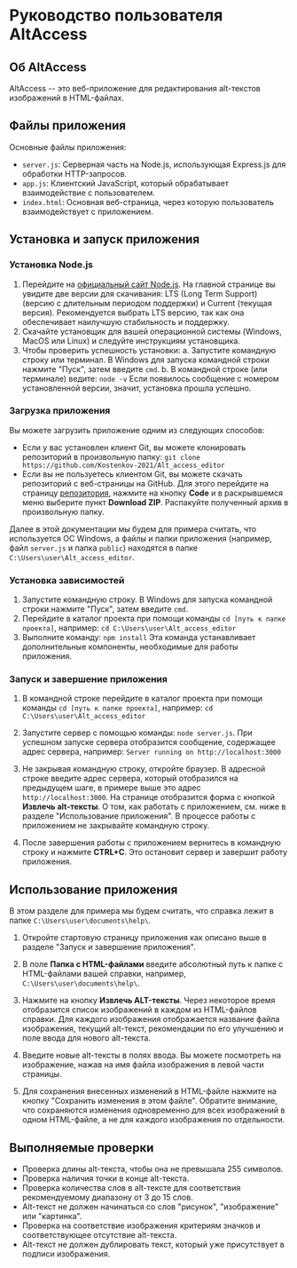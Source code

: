 # Руководство пользователя AltAccess

## Об AltAccess

AltAccess -- это веб-приложение для редактирования alt-текстов изображений в HTML-файлах.

## Файлы приложения

Основные файлы приложения:

  * `server.js`: Серверная часть на Node.js, использующая Express.js для обработки HTTP-запросов.
  * `app.js`: Клиентский JavaScript, который обрабатывает взаимодействие с пользователем.
  * `index.html`: Основная веб-страница, через которую пользователь взаимодействует с приложением.

## Установка и запуск приложения

### Установка Node.js

  1. Перейдите на [официальный сайт Node.js](https://nodejs.org/). На главной странице вы увидите две версии для скачивания: LTS (Long Term Support) (версию с длительным периодом поддержки) и Current (текущая версия). Рекомендуется выбрать LTS версию, так как она обеспечивает наилучшую стабильность и поддержку.
  2. Скачайте установщик для вашей операционной системы (Windows, MacOS или Linux) и следуйте инструкциям установщика.
  3. Чтобы проверить успешность установки:
        a. Запустите командную строку или терминал. В Windows для запуска командной строки нажмите "Пуск", затем введите `cmd`.
        b. В командной строке (или терминале) ведите:
            `node -v`
	        Если появилось сообщение с номером установленной версии, значит, установка прошла успешно.

### Загрузка приложения

Вы можете загрузить приложение одним из следующих способов:

 * Если у вас установлен клиент Git, вы можете клонировать репозиторий в произвольную папку:
		`git clone https://github.com/Kostenkov-2021/Alt_access_editor`
 * Если вы не пользуетесь клиентом Git, вы можете скачать репозиторий с веб-страницы на GitHub. Для этого перейдите на страницу [репозитория](https://github.com/Kostenkov-2021/Alt_access_editor), нажмите на кнопку **Code** и в раскрывшемся меню выберите пункт **Download ZIP**. Распакуйте полученный архив в произвольную папку.

Далее в этой документации мы будем для примера считать, что используется ОС Windows, а файлы и папки приложения (например, файл `server.js` и папка `public`) находятся в папке `C:\Users\user\Alt_access_editor`.

### Установка зависимостей

1. Запустите командную строку. В Windows для запуска командной строки нажмите "Пуск", затем введите `cmd`.
2. Перейдите в каталог проекта при помощи команды `cd [путь к папке проекта]`, например:
    `cd C:\Users\user\Alt_access_editor` 
4. Выполните команду:
    `npm install`
    Эта команда устанавливает дополнительные компоненты, необходимые для работы приложения.

### Запуск и завершение приложения

1. В командной строке перейдите в каталог проекта при помощи команды `cd [путь к папке проекта]`, например:
    `cd C:\Users\user\Alt_access_editor` 
2. Запустите сервер с помощью команды:
	`node server.js`. 
	При успешном запуске сервера отобразится сообщение, содержащее адрес сервера, например:
	`Server running on http://localhost:3000`
3. Не закрывая командную строку, откройте браузер. В адресной строке введите адрес сервера, который отобразился на предыдущем шаге, в примере выше это адрес `http://localhost:3000`. 
    На странице отобразится форма с кнопкой **Извлечь alt-тексты**. О том, как работать с приложением, см. ниже в разделе "Использование приложения".
	В процессе работы с приложением не закрывайте командную строку.

4. После завершения работы с приложением вернитесь в командную строку и нажмите **CTRL+C**. Это остановит сервер и завершит работу приложения.

## Использование приложения

В этом разделе для примера мы будем считать, что справка лежит в папке `C:\Users\user\documents\help\`.

1. Откройте стартовую страницу приложения как описано выше в разделе "Запуск и завершение приложения".

2. В поле **Папка с HTML-файлами** введите абсолютный путь к папке с HTML-файлами вашей справки, например, `C:\Users\user\documents\help\`.  

3. Нажмите на кнопку **Извлечь ALT-тексты**. 
   Через некоторое время отобразится список изображений в каждом из HTML-файлов справки. Для каждого изображения отображается название файла изображения, текущий alt-текст, рекомендации по его улучшению и поле ввода для нового alt-текста. 
   
4. Введите новые alt-тексты в полях ввода. Вы можете посмотреть на изображение, нажав на имя файла изображения в левой части страницы.

5. Для сохранения внесенных изменений в HTML-файле нажмите на кнопку "Сохранить изменения в этом файле". Обратите внимание, что сохраняются изменения одновременно для всех изображений в одном HTML-файле, а не для каждого изображения по отдельности.


## Выполняемые проверки

* Проверка длины alt-текста, чтобы она не превышала 255 символов.
* Проверка наличия точки в конце alt-текста.
* Проверка количества слов в alt-тексте для соответствия рекомендуемому диапазону от 3 до 15 слов.
* Alt-текст не должен начинаться со слов "рисунок", "изображение" или "картинка".
* Проверка на соответствие изображения критериям значков и соответствующее отсутствие alt-текста.
* Alt-текст не должен дублировать текст, который уже присутствует в подписи изображения.



